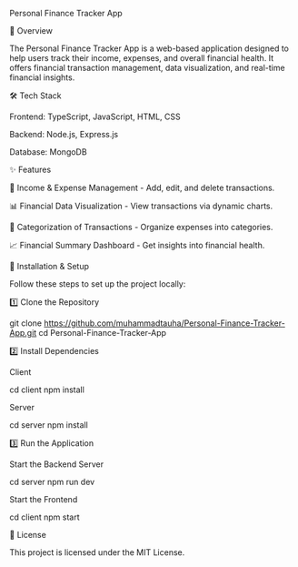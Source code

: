 Personal Finance Tracker App

📌 Overview

The Personal Finance Tracker App is a web-based application designed to help users track their income, expenses, and overall financial health. It offers financial transaction management, data visualization, and real-time financial insights.

🛠 Tech Stack

Frontend: TypeScript, JavaScript, HTML, CSS

Backend: Node.js, Express.js

Database: MongoDB 

✨ Features

🏦 Income & Expense Management - Add, edit, and delete transactions.

📊 Financial Data Visualization - View transactions via dynamic charts.

📂 Categorization of Transactions - Organize expenses into categories.

📈 Financial Summary Dashboard - Get insights into financial health.

🚀 Installation & Setup

Follow these steps to set up the project locally:

1️⃣ Clone the Repository

 git clone https://github.com/muhammadtauha/Personal-Finance-Tracker-App.git
 cd Personal-Finance-Tracker-App

2️⃣ Install Dependencies

Client

 cd client
 npm install

Server

 cd server
 npm install


3️⃣ Run the Application

Start the Backend Server

 cd server
 npm run dev

Start the Frontend

 cd client
 npm start


📄 License

This project is licensed under the MIT License.




